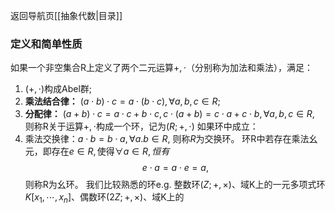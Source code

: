 返回导航页[[抽象代数|目录]]
### **定义和简单性质** ###
如果一个非空集合R上定义了两个二元运算$+,\cdot$（分别称为加法和乘法），满足：
1. ($+,\cdot$)构成Abel群;
2. **乘法结合律：** $(a\cdot b)\cdot c=a\cdot(b\cdot c),\forall a,b,c\in R$;
3. **分配律：** $(a+b)\cdot c=a\cdot c+b\cdot c,c\cdot(a+b)=c\cdot a+c\cdot b,\forall a,b,c\in R,$
则称R关于运算$+,\cdot$构成一个环，记为$(R;+,\cdot)$
如果环中成立：
4. 乘法交换律：$a\cdot b=b\cdot a,\forall a.b\in R,$
则称*R*为交换环。
环R中若存在乘法幺元，即存在$e\in R,\text{使得}\forall a\in R,恒有$$$e\cdot a=a\cdot e=a,$$
则称R为幺环。
我们比较熟悉的环e.g. 整数环$(Z;+,×)$、域K上的一元多项式环$K[x_1,\cdots,x_n]$、偶数环$(2Z;+,×)、$域K上的